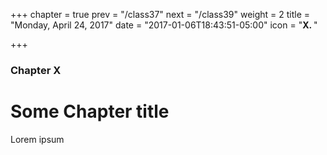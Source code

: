 +++
chapter = true
prev = "/class37"
next = "/class39"
weight = 2
title = "Monday, April 24, 2017"
date = "2017-01-06T18:43:51-05:00"
icon = "<b>X. </b>"

+++

### Chapter X

# Some Chapter title

Lorem ipsum
